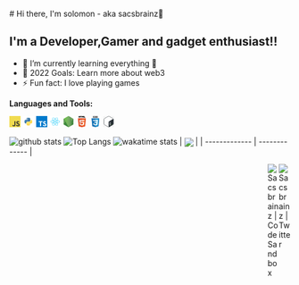 <br />
# Hi there, I'm solomon - aka sacsbrainz👋 

## I'm a Developer,Gamer and gadget enthusiast!!

- 🌱 I’m currently learning everything 🤣
- 🥅 2022 Goals: Learn more about web3
- ⚡ Fun fact: I love playing games

**Languages and Tools:**  

<code><img height="20" src="https://raw.githubusercontent.com/github/explore/80688e429a7d4ef2fca1e82350fe8e3517d3494d/topics/javascript/javascript.png"></code>
<code><img height="20" src="https://raw.githubusercontent.com/github/explore/80688e429a7d4ef2fca1e82350fe8e3517d3494d/topics/python/python.png"></code>
<code><img height="20" src="https://raw.githubusercontent.com/github/explore/80688e429a7d4ef2fca1e82350fe8e3517d3494d/topics/typescript/typescript.png"></code>
<code><img height="20" src="https://raw.githubusercontent.com/github/explore/80688e429a7d4ef2fca1e82350fe8e3517d3494d/topics/react/react.png"></code>
<code><img height="20" src="https://raw.githubusercontent.com/github/explore/80688e429a7d4ef2fca1e82350fe8e3517d3494d/topics/nodejs/nodejs.png"></code>
<code><img height="20" src="https://raw.githubusercontent.com/github/explore/80688e429a7d4ef2fca1e82350fe8e3517d3494d/topics/html/html.png"></code>
<code><img height="20" src="https://raw.githubusercontent.com/github/explore/80688e429a7d4ef2fca1e82350fe8e3517d3494d/topics/css/css.png"></code>
<code><img height="20" src="/assets/shell.jpg"></code>


![github stats](https://github-readme-stats.vercel.app/api?username=sacsbrainz&count_private=true&show_icons=true&theme=dark)
![Top Langs](https://github-readme-stats.vercel.app/api/top-langs/?username=sacsbrainz&layout=compact&langs_count=10)
![wakatime stats](https://github-readme-stats.vercel.app/api/wakatime?username=sacsbrainz)
| <a href="https://github.com/sacsbrainz/github-readme-stats"><img align="center" src="https://github-readme-stats.vercel.app/api/top-langs/?username=sacsbrainz&layout=compact&theme=buefy&hide_border=true" /></a> |
| ------------- | ------------- |

<a href="https://twitter.com/ogabossj">
  <img align="right" alt="Sacsbrainz | Twitter" width="21px" src="https://raw.githubusercontent.com/sacsbrainz/sacsbrainz/master/assets/twitter.svg" />
</a>
<a href="https://codesandbox.io/u/sacsbrainz">
  <img align="right" alt="Sacsbrainz | CodeSandbox" width="20px" src="https://raw.githubusercontent.com/sacsbrainz/sacsbrainz/master/assets/codesandbox.svg" />
</a>
